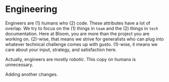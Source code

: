 # Engineering

Engineers are (1) humans who (2) code. These attributes have a lot of overlap. We try to focus on the (1) things in `team` and the (2) things in `tech` documentation. Here at Bloom, you are more than the project you are working on. (2)-wise, that means we strive for generalists who can plug into whatever technical challenge comes up with gusto. (1)-wise, it means we care about your input, strategy, and satisfaction here.

Actually, engineers are mostly _robotic_. This copy on humans is unnecessary.

Adding another changes.
